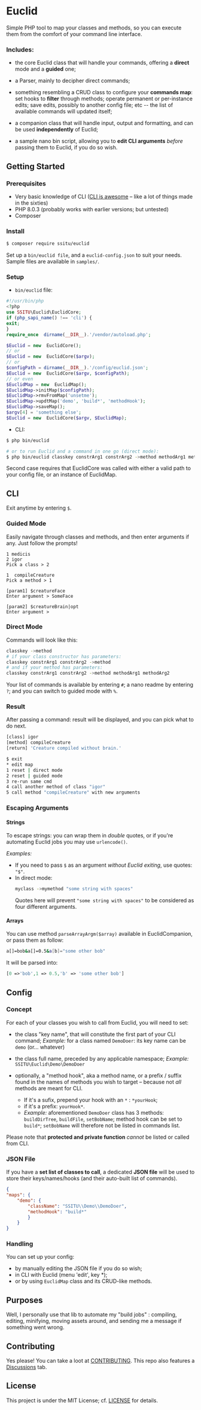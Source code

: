 
# Euclid

Simple PHP tool to map your classes and methods, so you can execute them from the comfort of your command line interface.

### Includes:

- the core Euclid class that will handle your commands, offering a **direct** mode and a **guided** one;

- a Parser, mainly to decipher direct commands;

- something resembling a CRUD class to configure your **commands map**: set hooks to **filter** through methods; operate permanent or per-instance edits; save edits, possibly to another config file; etc -- the list of available commands will updated itself;

- a companion class that will handle input, output and formatting, and can be used **independently** of Euclid;

- a sample nano bin script, allowing you to **edit CLI arguments**  *before* passing them to Euclid, if you do so wish.


## Getting Started


### Prerequisites

- Very basic knowledge of CLI ([CLI is awesome](https://www.w3schools.com/whatis/whatis_cli.asp) – like a lot of things made in the sixties)
- PHP 8.0.3 (probably works with earlier versions; but untested)
- Composer

### Install

```bash
$ composer require ssitu/euclid
```
Set up a `bin/euclid file`, and a `euclid-config.json` to suit your needs.
Sample files are available in `samples/`.

### Setup

- `bin/euclid` file:

```php
#!/usr/bin/php
<?php
use SSITU\Euclid\EuclidCore;
if (php_sapi_name() !== 'cli') {
exit;
}
require_once  dirname(__DIR__).'/vendor/autoload.php';

$Euclid = new  EuclidCore();
// or
$Euclid = new  EuclidCore($argv);
// or
$configPath = dirname(__DIR__).'/config/euclid.json';
$Euclid = new  EuclidCore($argv, $configPath);
// or even
$EuclidMap = new  EuclidMap();
$EuclidMap->initMap($configPath);
$EuclidMap->rmvFromMap('unsetme');
$EuclidMap->updtMap('demo', 'build*', 'methodHook');
$EuclidMap->saveMap();
$argv[4] = 'something else';
$Euclid = new  EuclidCore($argv, $EuclidMap);
```

- CLI:

```bash
$ php bin/euclid

# or to run Euclid and a command in one go (direct mode):
$ php bin/euclid classkey constrArg1 constrArg2 ->method methodArg1 methodArg2
```
Second case requires that EuclidCore was called with either a valid path to your config file, or an instance of EuclidMap.

## CLI

Exit anytime by entering `$`.

### Guided Mode

Easily navigate through classes and methods, and then enter arguments if any.
Just follow the prompts!

```
1 medicis
2 igor
Pick a class > 2

1  compileCreature
Pick a method > 1

[param1] $creatureFace
Enter argument > SomeFace

[param2] $creatureBrain|opt
Enter argument >
```

### Direct Mode

Commands will look like this:

```bash
classkey ->method
# if your class constructor has parameters:
classkey constrArg1 constrArg2 ->method
# and if your method has parameters:
classkey constrArg1 constrArg2 ->method methodArg1 methodArg2
```

Your list of commands is available by entering `#`;
a nano readme by entering `?`;
and you can switch to guided mode with `%`.

### Result

After passing a command: result will be displayed, and you can pick what to do next.

```bash
[class] igor
[method] compileCreature
[return] 'Creature compiled without brain.'

$ exit
* edit map
1 reset | direct mode
2 reset | guided mode
3 re-run same cmd
4 call another method of class "igor"
5 call method "compileCreature" with new arguments
```

### Escaping Arguments

#### Strings

To escape strings: you can wrap them in *double* quotes,
or if you're automating Euclid jobs you may use `urlencode()`.

*Examples:*
- If you need to pass `$` as an argument *without Euclid exiting*, use quotes: `"$"`. 
- In direct mode: 
   ```bash
   myclass ->mymethod "some string with spaces"
   ```
   Quotes here will prevent `"some string with spaces"` to be considered as four different arguments.

#### Arrays

You can use method `parseArrayArgm($array)` available in EuclidCompanion,
or pass them as follow:

```bash
a[]=bob&a[]=0.5&a[b]="some other bob"
```
It will be parsed into:
```php
[0 =>'bob',1 => 0.5,'b' => 'some other bob']
``` 

## Config

### Concept

For each of your classes you wish to call from Euclid, you will need to set:
* the class "key name", that will constitute the first part of your CLI command;
*Example:* for a class named `DemoDoer`: its key name can be `demo` (or... whatever)

* the class full name, preceded by any applicable namespace;
*Example:*  `SSITU\Euclid\Demo\DemoDoer`

* optionally, a "method hook", aka a method name, or a prefix / suffix found in the names of methods you wish to target – because not *all* methods are meant for CLI.
  - If it's a sufix, prepend your hook with an `*` : `*yourHook`;
  - if it's a prefix: `yourHook*`.  
  - *Example:*
    aforementioned `DemoDoer` class has 3 methods:
`buildDirTree`, `buildFile`, `setBobName`;
method hook can be set to `build*`;
`setBobName` will therefore not be listed in commands list.

Please note that **protected and private function**  *cannot* be listed or called from CLI.

### JSON File

If you have a **set list of classes to call**, a dedicated **JSON file** will be used to store their keys/names/hooks (and their auto-built list of commands).

```json
{
"maps": {
	"demo": {
		"className": "SSITU\\Demo\\DemoDoer",
		"methodHook": "build*"
		}
	}
}
```
### Handling

You can set up your config:
- by manually editing the JSON file if you do so wish;
- in CLI with Euclid (menu 'edit', key *);
- or by using `EuclidMap` class and its CRUD-like methods.

## Purposes

Well, I personally use that lib to automate my "build jobs" : compiling, editing, minifying, moving assets around, and sending me a message if something went wrong.

## Contributing

Yes please! You can take a loot at [CONTRIBUTING](CONTRIBUTING.md).
This repo also features a [Discussions](https://github.com/I-is-as-I-does/Euclid/discussions) tab.

## License

This project is under the MIT License; cf. [LICENSE](LICENSE) for details.